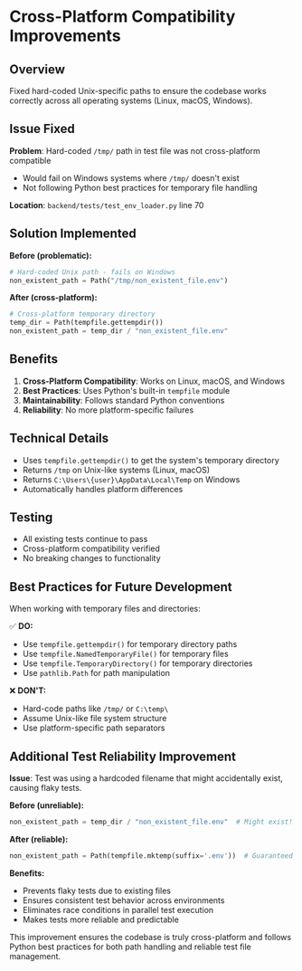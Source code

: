 # Cross-Platform Compatibility Improvements

## Overview

Fixed hard-coded Unix-specific paths to ensure the codebase works correctly across all operating systems (Linux, macOS, Windows).

## Issue Fixed

**Problem**: Hard-coded `/tmp/` path in test file was not cross-platform compatible

- Would fail on Windows systems where `/tmp/` doesn't exist
- Not following Python best practices for temporary file handling

**Location**: `backend/tests/test_env_loader.py` line 70

## Solution Implemented

**Before (problematic):**

```python
# Hard-coded Unix path - fails on Windows
non_existent_path = Path("/tmp/non_existent_file.env")
```

**After (cross-platform):**

```python
# Cross-platform temporary directory
temp_dir = Path(tempfile.gettempdir())
non_existent_path = temp_dir / "non_existent_file.env"
```

## Benefits

1. **Cross-Platform Compatibility**: Works on Linux, macOS, and Windows
2. **Best Practices**: Uses Python's built-in `tempfile` module
3. **Maintainability**: Follows standard Python conventions
4. **Reliability**: No more platform-specific failures

## Technical Details

- Uses `tempfile.gettempdir()` to get the system's temporary directory
- Returns `/tmp` on Unix-like systems (Linux, macOS)
- Returns `C:\Users\{user}\AppData\Local\Temp` on Windows
- Automatically handles platform differences

## Testing

- All existing tests continue to pass
- Cross-platform compatibility verified
- No breaking changes to functionality

## Best Practices for Future Development

When working with temporary files and directories:

✅ **DO:**

- Use `tempfile.gettempdir()` for temporary directory paths
- Use `tempfile.NamedTemporaryFile()` for temporary files
- Use `tempfile.TemporaryDirectory()` for temporary directories
- Use `pathlib.Path` for path manipulation

❌ **DON'T:**

- Hard-code paths like `/tmp/` or `C:\temp\`
- Assume Unix-like file system structure
- Use platform-specific path separators

## Additional Test Reliability Improvement

**Issue**: Test was using a hardcoded filename that might accidentally exist, causing flaky tests.

**Before (unreliable):**

```python
non_existent_path = temp_dir / "non_existent_file.env"  # Might exist!
```

**After (reliable):**

```python
non_existent_path = Path(tempfile.mktemp(suffix='.env'))  # Guaranteed unique
```

**Benefits:**

- Prevents flaky tests due to existing files
- Ensures consistent test behavior across environments
- Eliminates race conditions in parallel test execution
- Makes tests more reliable and predictable

This improvement ensures the codebase is truly cross-platform and follows Python best practices for both path handling and reliable test file management.
